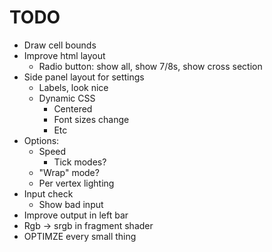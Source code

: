 # TODO

- Draw cell bounds
- Improve html layout
    - Radio button: show all, show 7/8s, show cross section
- Side panel layout for settings
    - Labels, look nice
    - Dynamic CSS
        - Centered
        - Font sizes change
        - Etc
- Options:
    - Speed
        - Tick modes?
    - "Wrap" mode?
    - Per vertex lighting
- Input check
    - Show bad input
- Improve output in left bar
- Rgb -> srgb in fragment shader
- OPTIMZE every small thing